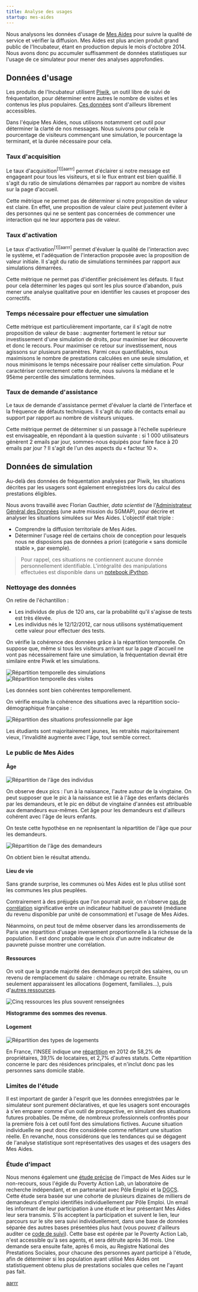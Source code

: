 ```yaml
---
title: Analyse des usages
startup: mes-aides
---
```


Nous analysons les données d'usage de [Mes Aides](https://mes-aides.gouv.fr) pour suivre la qualité de service et vérifier la diffusion. Mes Aides est plus ancien produit grand public de l'Incubateur, étant en production depuis le mois d'octobre 2014. Nous avons donc pu accumuler suffisamment de données statistiques sur l'usage de ce simulateur pour mener des analyses approfondies.


## Données d'usage

Les produits de l'Incubateur utilisent [Piwik](https://piwik.org), un outil libre de suivi de fréquentation, pour déterminer entre autres le nombre de visites et les contenus les plus populaires. [Ces données](http://stats.data.gouv.fr/index.php?module=MultiSites&action=index&idSite=1&period=range&date=previous30#?module=MultiSites&action=index&idSite=1&period=range&date=previous30&idDashboard=1) sont d'ailleurs librement accessibles.

Dans l'équipe Mes Aides, nous utilisons notamment cet outil pour déterminer la clarté de nos messages. Nous suivons pour cela le pourcentage de visiteurs commençant une simulation, le pourcentage la terminant, et la durée nécessaire pour cela.

### Taux d'acquisition

Le taux d'acquisition<sup>[1][aarrr]</sup> permet d'éclairer si notre message est engageant pour tous les visiteurs, et si le flux entrant est bien qualifié. Il s'agit du ratio de simulations démarrées par rapport au nombre de visites sur la page d'accueil.

Cette métrique ne permet pas de déterminer si notre proposition de valeur est claire. En effet, une proposition de valeur claire peut justement éviter à des personnes qui ne se sentent pas concernées de commencer une interaction qui ne leur apportera pas de valeur.


### Taux d'activation

Le taux d'activation<sup>[1][aarrr]</sup> permet d'évaluer la qualité de l'interaction avec le système, et l'adéquation de l'interaction proposée avec la proposition de valeur initiale. Il s'agit du ratio de simulations terminées par rapport aux simulations démarrées.

Cette métrique ne permet pas d'identifier précisément les défauts. Il faut pour cela déterminer les pages qui sont les plus source d'abandon, puis mener une analyse qualitative pour en identifier les causes et proposer des correctifs.


### Temps nécessaire pour effectuer une simulation

Cette métrique est particulièrement importante, car il s'agit de notre proposition de valeur de base : augmenter fortement le retour sur investissement d'une simulation de droits, pour maximiser leur découverte et donc le recours. Pour maximiser ce retour sur investissement, nous agissons sur plusieurs paramètres. Parmi ceux quantifiables, nous maximisons le nombre de prestations calculées en une seule simulation, et nous minimisons le temps nécessaire pour réaliser cette simulation.
Pour caractériser correctement cette durée, nous suivons la médiane et le 95ème percentile des simulations terminées.


### Taux de demande d'assistance

Le taux de demande d'assistance permet d'évaluer la clarté de l'interface et la fréquence de défauts techniques. Il s'agit du ratio de contacts email au support par rapport au nombre de visiteurs uniques.


Cette métrique permet de déterminer si un passage à l'échelle supérieure est envisageable, en répondant à la question suivante : si 1 000 utilisateurs génèrent 2 emails par jour, sommes-nous équipés pour faire face à 20 emails par jour ? Il s'agit de l'un des aspects du « facteur 10 ».


## Données de simulation

Au-delà des données de fréquentation analysées par Piwik, les situations décrites par les usagers sont également enregistrées lors du calcul des prestations éligibles.

Nous avons travaillé avec Florian Gauthier, _data scientist_ de l'[Administrateur Général des Données](http://agd.data.gouv.fr) (une autre mission du SGMAP), pour décrire et analyser les situations simulées sur Mes Aides. L'objectif était triple :

- Comprendre la diffusion territoriale de Mes Aides.
- Déterminer l'usage réel de certains choix de conception pour lesquels nous ne disposions pas de données a priori (catégorie « sans domicile stable », par exemple).

> Pour rappel, ces situations ne contiennent aucune donnée personnellement identifiable.
> L'intégralité des manipulations effectuées est disponible dans un [notebook iPython](https://github.com/sgmap/mes-aides-analytics/blob/dev/python/stats_descr.ipynb).

### Nettoyage des données

On retire de l'échantillon :

- Les individus de plus de 120 ans, car la probabilité qu'il s'agisse de tests est très élevée.
- Les individus nés le 12/12/2012, car nous utilisons systématiquement cette valeur pour effectuer des tests.

On vérifie la cohérence des données grâce à la répartition temporelle. On suppose que, même si tous les visiteurs arrivant sur la page d'accueil ne vont pas nécessairement faire une simulation, la fréquentation devrait être similaire entre Piwik et les simulations.

![Répartition temporelle des simulations](/img/posts/2016-06-09-mes-aides-analytics/frequentation-backend.png)
![Répartition temporelle des visites](/img/posts/2016-06-09-mes-aides-analytics/frequentation-piwik.png)

Les données sont bien cohérentes temporellement.

On vérifie ensuite la cohérence des situations avec la répartition socio-démographique française :

![Répartition des situations professionnelle par âge](/img/posts/2016-06-09-mes-aides-analytics/repartition-age-situationpro.png)

Les étudiants sont majoritairement jeunes, les retraités majoritairement vieux, l'invalidité augmente avec l'âge, tout semble correct.

### Le public de Mes Aides

#### Âge

![Répartition de l'âge des individus](/img/posts/2016-06-09-mes-aides-analytics/repartition-age.png)

On observe deux pics : l'un à la naissance, l'autre autour de la vingtaine.
On peut supposer que le pic à la naissance est lié à l'âge des enfants déclarés par les demandeurs, et le pic en début de vingtaine d'années est attribuable aux demandeurs eux-mêmes. Cet âge pour les demandeurs est d'ailleurs cohérent avec l'âge de leurs enfants.

On teste cette hypothèse en ne représentant la répartition de l'âge que pour les demandeurs.

![Répartition de l'âge des demandeurs](/img/posts/2016-06-09-mes-aides-analytics/repartition-age-demandeurs.png)

On obtient bien le résultat attendu.

#### Lieu de vie

Sans grande surprise, les communes où Mes Aides est le plus utilisé sont les communes les plus peuplées.

Contrairement à des préjugés que l'on pourrait avoir, on n'observe [pas de corrélation](https://github.com/sgmap/mes-aides-analytics/blob/dev/python/plot_CP.ipynb) significative entre un indicateur habituel de pauvreté (médiane du revenu disponible par unité de consommation) et l'usage de Mes Aides.

Néanmoins, on peut tout de même observer dans les arrondissements de Paris une répartition d'usage inversement proportionnelle à la richesse de la population. Il est donc probable que le choix d'un autre indicateur de pauvreté puisse montrer une corrélation.

#### Ressources

On voit que la grande majorité des demandeurs perçoit des salaires, ou un revenu de remplacement du salaire : chômage ou retraite. Ensuite seulement apparaissent les allocations (logement, familiales…), puis d'[autres ressources](/img/posts/2016-06-09-mes-aides-analytics/ressources-sans-top-2.png).

![Cinq ressources les plus souvent renseignées](/img/posts/2016-06-09-mes-aides-analytics/top-5-ressources.png)

**Histogramme des sommes des revenus**.

#### Logement

![Répartition des types de logements](/img/posts/2016-06-09-mes-aides-analytics/repartition-logement.png)

En France, l'INSEE indique une [répartition](http://www.insee.fr/fr/themes/document.asp?ref_id=T13F072#tableaux) en 2012 de 58,2% de propriétaires, 39,1% de locataires, et 2,7% d'autres statuts. Cette répartition concerne le parc des résidences principales, et n'inclut donc pas les personnes sans domicile stable.

### Limites de l'étude

Il est important de garder à l'esprit que les données enregistrées par le simulateur sont purement déclaratives, et que les usagers sont encouragés à s'en emparer comme d'un outil de prospective, en simulant des situations futures probables. De même, de nombreux professionnels confrontés pour la première fois à cet outil font des simulations fictives. Aucune situation individuelle ne peut donc être considérée comme reflétant une situation réelle. En revanche, nous considérons que les tendances qui se dégagent de l'analyse statistique sont représentatives des usages et des usagers des Mes Aides.

### Étude d'impact

Nous menons également une [étude précise](https://mes-droits.fr) de l'impact de Mes Aides sur le non-recours, sous l'égide du Poverty Action Lab, un laboratoire de recherche indépendant, et en partenariat avec Pôle Emploi et la <abbr title="Direction Générale de la Cohésion Sociale">DGCS</abbr>. Cette étude sera basée sur une cohorte de plusieurs dizaines de milliers de demandeurs d'emploi identifiés individuellement par Pôle Emploi. Un email les informant de leur participation à une étude et leur présentant Mes Aides leur sera transmis. S'ils acceptent la participation et suivent le lien, leur parcours sur le site sera suivi individuellement, dans une base de données séparée des autres bases présentées plus haut (vous pouvez d'ailleurs auditer ce [code de suivi](https://github.com/sgmap/mes-aides-ui/pull/288)). Cette base est opérée par le Poverty Action Lab, n'est accessible qu'à ses agents, et sera détruite après 36 mois.
Une demande sera ensuite faite, après 6 mois, au Registre National des Prestations Sociales, pour chacune des personnes ayant participé à l'étude, afin de déterminer si les population ayant utilisé Mes Aides ont statistiquement obtenu plus de prestations sociales que celles ne l'ayant pas fait.


[aarrr](http://www.expectedbehavior.com/experiments/pirate_metrics/)
